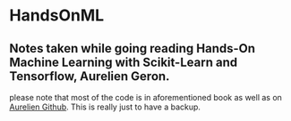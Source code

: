 # HandsOnML
Notes taken while going reading Hands-On Machine Learning with Scikit-Learn and Tensorflow, Aurelien Geron.
-----
please note that most of the code is in aforementioned book as well as on [Aurelien Github](https://github.com/ageron/handson-ml). This is really just to have a backup.
